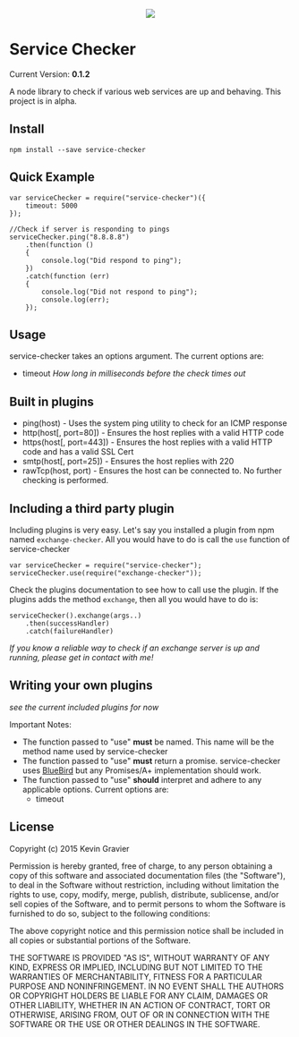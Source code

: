 <p align="center">
    <a href="https://travis-ci.org/mrkmg/service-checker" title="service-checker on Travis CI">
        <img src="https://travis-ci.org/mrkmg/service-checker.svg?branch=master" />
    </a>
</p>

Service Checker 
===============

Current Version: **0.1.2**

A node library to check if various web services are up and behaving. This project is in alpha.

Install
-------

    npm install --save service-checker

Quick Example
-------------

    var serviceChecker = require("service-checker")({
        timeout: 5000
    });
    
    //Check if server is responding to pings
    serviceChecker.ping("8.8.8.8")
        .then(function ()
        {
            console.log("Did respond to ping");
        })
        .catch(function (err)
        {
            console.log("Did not respond to ping");
            console.log(err);
        });

Usage
-----

service-checker takes an options argument. The current options are:

- timeout *How long in milliseconds before the check times out*

Built in plugins
----------------

- ping(host) - Uses the system ping utility to check for an ICMP response
- http(host[, port=80]) - Ensures the host replies with a valid HTTP code
- https(host[, port=443]) - Ensures the host replies with a valid HTTP code and has a valid SSL Cert
- smtp(host[, port=25]) - Ensures the host replies with 220
- rawTcp(host, port) - Ensures the host can be connected to. No further checking is performed.

Including a third party plugin
------------------------------

Including plugins is very easy. Let's say you installed a plugin from npm named `exchange-checker`. All you
would have to do is call the `use` function of service-checker

    var serviceChecker = require("service-checker");
    serviceChecker.use(require("exchange-checker"));
    
Check the plugins documentation to see how to call use the plugin. If the plugins adds the method `exchange`, then
all you would have to do is:

    serviceChecker().exchange(args..)
        .then(successHandler)
        .catch(failureHandler)
        
        
*If you know a reliable way to check if an exchange server is up and running, please get in contact with me!*

Writing your own plugins
------------------------

*see the current included plugins for now*

Important Notes:

- The function passed to "use" **must** be named. This name will be the method name used by service-checker
- The function passed to "use" **must** return a promise. service-checker uses 
    [BlueBird](http://bluebirdjs.com/docs/getting-started.html) but any Promises/A+ implementation should work.
- The function passed to "use" **should** interpret and adhere to any applicable options. Current options are:
    - timeout

License
-------

Copyright (c) 2015 Kevin Gravier

Permission is hereby granted, free of charge, to any person obtaining a copy
of this software and associated documentation files (the "Software"), to deal
in the Software without restriction, including without limitation the rights
to use, copy, modify, merge, publish, distribute, sublicense, and/or sell
copies of the Software, and to permit persons to whom the Software is
furnished to do so, subject to the following conditions:

The above copyright notice and this permission notice shall be included in
all copies or substantial portions of the Software.

THE SOFTWARE IS PROVIDED "AS IS", WITHOUT WARRANTY OF ANY KIND, EXPRESS OR
IMPLIED, INCLUDING BUT NOT LIMITED TO THE WARRANTIES OF MERCHANTABILITY,
FITNESS FOR A PARTICULAR PURPOSE AND NONINFRINGEMENT.  IN NO EVENT SHALL THE
AUTHORS OR COPYRIGHT HOLDERS BE LIABLE FOR ANY CLAIM, DAMAGES OR OTHER
LIABILITY, WHETHER IN AN ACTION OF CONTRACT, TORT OR OTHERWISE, ARISING FROM,
OUT OF OR IN CONNECTION WITH THE SOFTWARE OR THE USE OR OTHER DEALINGS IN
THE SOFTWARE.
